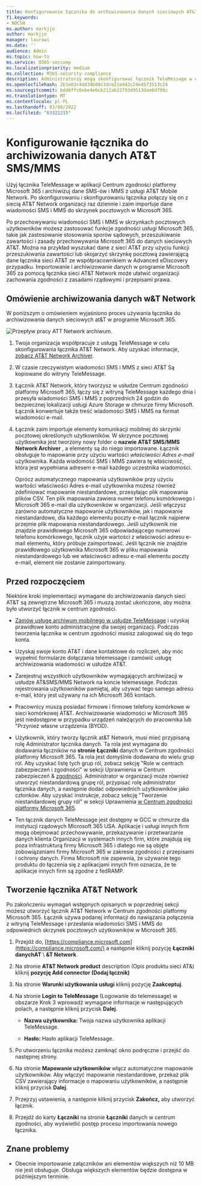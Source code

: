 ```yaml
---
title: Konfigurowanie łącznika do archiwizowania danych sieciowych AT&T SMS/MMS
f1.keywords:
- NOCSH
ms.author: markjjo
author: markjjo
manager: laurawi
ms.date: ''
audience: Admin
ms.topic: how-to
ms.service: O365-seccomp
ms.localizationpriority: medium
ms.collection: M365-security-compliance
description: Administratorzy mogą skonfigurować łącznik TeleMessage w celu importowania i archiwizowania danych SMS-ów i MMS z sieci AT&T Mobile. Dzięki temu można archiwizować dane ze źródeł danych innych firm w programie Microsoft 365, aby zarządzać danymi innych firm przy użyciu funkcji zgodności, takich jak archiwizacja ze względu na przepisy prawne, wyszukiwanie zawartości i zasady przechowywania.
ms.openlocfilehash: 2b1e03c4d434b08c3dce21ed42c24e4573513c24
ms.sourcegitcommit: bdd6ffc6ebe4e6cb212ab22793d9513dae6d798c
ms.translationtype: MT
ms.contentlocale: pl-PL
ms.lasthandoff: 03/08/2022
ms.locfileid: "63322215"
---
```

# <a name="set-up-a-connector-to-archive-att-smsmms-data"></a>Konfigurowanie łącznika do archiwizowania danych AT&T SMS/MMS

Użyj łącznika TeleMessage w aplikacji Centrum zgodności platformy Microsoft 365 i archiwizuj dane SMS-ów i MMS z usługi AT&T Mobile Network. Po skonfigurowaniu i skonfigurowaniu łącznika połączy się on z siecią AT&T Network organizacji raz dziennie i zaim importuje dane wiadomości SMS i MMS do skrzynek pocztowych w Microsoft 365.

Po przechowywaniu wiadomości SMS i MMS w skrzynkach pocztowych użytkowników możesz zastosować funkcje zgodności usługi Microsoft 365, takie jak zastosowanie stosowania sporów sądowych, przeszukiwanie zawartości i zasady przechowywania Microsoft 365 do danych sieciowych AT&T. Można na przykład wyszukać dane z sieci AT&T przy użyciu funkcji przeszukiwania zawartości lub skojarzyć skrzynkę pocztową zawierającą dane łącznika sieci AT&T ze współpracownikiem w Advanced eDiscovery przypadku. Importowanie i archiwizowanie danych w programie Microsoft 365 za pomocą łącznika sieci AT&T Network może ułatwić organizacji zachowania zgodności z zasadami rządowymi i przepisami prawa.

## <a name="overview-of-archiving-att-network-data"></a>Omówienie archiwizowania danych w&T Network

W poniższym o omówieniem wyjaśniono proces używania łącznika do archiwizowania danych sieciowych at&T w programie Microsoft 365.

![Przepływ pracy ATT Network archiwum.](../media/ATTNetworkConnectorWorkflow.png)

1. Twoja organizacja współpracuje z usługą TeleMessage w celu skonfigurowania łącznika AT&T Network. Aby uzyskać informacje, [zobacz AT&T Network Archiver](https://www.telemessage.com/office365-activation-for-atnt-network-archiver/).

2. W czasie rzeczywistym wiadomości SMS i MMS z sieci AT&T Są kopiowane do witryny TeleMessage.

3. Łącznik AT&T Network, który tworzysz w usłudze Centrum zgodności platformy Microsoft 365, łączy się z witryną TeleMessage każdego dnia i przesyła wiadomości SMS i MMS z poprzednich 24 godzin do bezpiecznej lokalizacji usługi Azure Storage w chmurze firmy Microsoft. Łącznik konwertuje także treść wiadomości SMS i MMS na format wiadomości e-mail.

4. Łącznik zaim importuje elementy komunikacji mobilnej do skrzynki pocztowej określonych użytkowników. W skrzynce pocztowej użytkownika jest tworzony nowy folder o **nazwie AT&T SMS/MMS Network Archiver** , a elementy są do niego importowane. Łącznik obsługuje to mapowanie przy użyciu wartości *właściwości Adres e-mail* użytkownika. Każda wiadomość SMS i MMS zawiera tę właściwość, która jest wypełniana adresem e-mail każdego uczestnika wiadomości.
 
   Oprócz automatycznego mapowania użytkowników przy użyciu wartości właściwości Adres e-mail użytkownika możesz również zdefiniować mapowanie niestandardowe, przesyłając plik mapowania plików CSV. Ten plik mapowania zawiera numer telefonu komórkowego i Microsoft 365 e-mail dla użytkowników w organizacji. Jeśli włączysz zarówno automatyczne mapowanie użytkowników, jak i mapowanie niestandardowe, dla każdego elementu poczty e-mail łącznik najpierw przejmie plik mapowania niestandardowego. Jeśli użytkownik nie znajdzie prawidłowego Microsoft 365 odpowiadającego numerowi telefonu komórkowego, łącznik użyje wartości z właściwości adresu e-mail elementu, który próbuje zaimportować. Jeśli łącznik nie znajdzie prawidłowego użytkownika Microsoft 365 w pliku mapowania niestandardowego lub we właściwości adresu e-mail elementu poczty e-mail, element nie zostanie zaimportowany.

## <a name="before-you-begin"></a>Przed rozpoczęciem

Niektóre kroki implementacji wymagane do archiwizowania danych sieci AT&T są zewnętrzne Microsoft 365 i muszą zostać ukończone, aby można było utworzyć łącznik w centrum zgodności.

- [Zamów usługę archiwum mobilnego w usłudze TeleMessage](https://www.telemessage.com/mobile-archiver/order-mobile-archiver-for-o365/) i uzyskaj prawidłowe konto administracyjne dla swojej organizacji. Podczas tworzenia łącznika w centrum zgodności musisz zalogować się do tego konta.

- Uzyskaj swoje konto AT&T i dane kontaktowe do rozliczeń, aby móc wypełnić formularze dołączania telemessage i zamówić usługę archiwizowania wiadomości w usłudze AT&T.

- Zarejestruj wszystkich użytkowników wymagających archiwizacji w usłudze AT&SMS/MMS Network na koncie telemessage. Podczas rejestrowania użytkowników pamiętaj, aby używać tego samego adresu e-mail, który jest używany na ich Microsoft 365 kontach.

- Pracownicy muszą posiadać firmowe i firmowe telefony komórkowe w sieci komórkowej AT&T. Archiwizowanie wiadomości w Microsoft 365 jest niedostępne w przypadku urządzeń należących do pracownika lub "Przynieź własne urządzenia (BYOD).

- Użytkownik, który tworzy łącznik at&T Network, musi mieć przypisaną rolę Administrator łącznika danych. Ta rola jest wymagana do dodawania łączników na **stronie Łączniki** danych w Centrum zgodności platformy Microsoft 365. Ta rola jest domyślnie dodawana do wielu grup ról. Aby uzyskać listę tych grup ról, zobacz sekcję "Role w centrach zabezpieczeń i zgodności" w sekcji Uprawnienia w Centrum zabezpieczeń & [zgodności](../security/office-365-security/permissions-in-the-security-and-compliance-center.md#roles-in-the-security--compliance-center). Administrator w organizacji może również utworzyć niestandardową grupę ról, przypisać rolę administrator łącznika danych, a następnie dodać odpowiednich użytkowników jako członków. Aby uzyskać instrukcje, zobacz sekcję "Tworzenie niestandardowej grupy ról" w sekcji Uprawnienia [w Centrum zgodności platformy Microsoft 365](microsoft-365-compliance-center-permissions.md#create-a-custom-role-group).

- Ten łącznik danych TeleMessage jest dostępny w GCC w chmurze dla instytucji rządowych Microsoft 365 USA. Aplikacje i usługi innych firm mogą obejmować przechowywanie, przekazywanie i przetwarzanie danych klienta Organizacji w systemach innych firm, które znajdują się poza infrastrukturą firmy Microsoft 365 i dlatego nie są objęte zobowiązaniami firmy Microsoft 365 w zakresie zgodności z przepisami i ochrony danych. Firma Microsoft nie zapewnia, że używanie tego produktu do łączenia się z aplikacjami innych firm oznacza, że te aplikacje innych firm są zgodne z fedRAMP.

## <a name="create-a-att-network-connector"></a>Tworzenie łącznika AT&T Network

Po zakończeniu wymagań wstępnych opisanych w poprzedniej sekcji możesz utworzyć łącznik AT&T Network w Centrum zgodności platformy Microsoft 365. Łącznik używa podanej informacji do nawiązania połączenia z witryną TeleMessage i przesłania wiadomości SMS i MMS do odpowiednich skrzynek pocztowych użytkowników w Microsoft 365.

1. Przejdź do, [https://compliance.microsoft.com](https://compliance.microsoft.com/) a następnie kliknij pozycję **Łączniki danychAT** \  **&T Network**.

2. Na stronie **AT&T Network product** description (Opis produktu sieci AT&) kliknij **pozycję Add connector (Dodaj łącznik)**

3. Na stronie **Warunki użytkowania usługi** kliknij pozycję **Zaakceptuj**.

4. Na stronie **Login to TeleMessage** (Logowanie do telemessage) w obszarze Krok 3 wprowadź wymagane informacje w następujących polach, a następnie kliknij przycisk **Dalej**.

   - **Nazwa użytkownika:** Twoja nazwa użytkownika aplikacji TeleMessage.

   - **Hasło:** Hasło aplikacji TeleMessage.

5. Po utworzeniu łącznika możesz zamknąć okno podręczne i przejść do następnej strony.

6. Na stronie **Mapowanie użytkowników** włącz automatyczne mapowanie użytkowników. Aby włączyć mapowanie niestandardowe, przekaż plik CSV zawierający informacje o mapowaniu użytkowników, a następnie kliknij przycisk **Dalej**.

7. Przejrzyj ustawienia, a następnie kliknij przycisk **Zakończ,** aby utworzyć łącznik.

8. Przejdź do karty **Łączniki** na stronie **Łączniki** danych w centrum zgodności, aby wyświetlić postęp procesu importowania nowego łącznika.

## <a name="known-issues"></a>Znane problemy

- Obecnie importowanie załączników ani elementów większych niż 10 MB nie jest obsługuje. Obsługa większych elementów będzie dostępna w późniejszym terminie.
